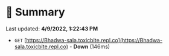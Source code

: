 # 📖 Summary
Last updated: **4/9/2022, 1:22:43 PM**

- `GET` [https://Bhadwa-sala.toxicblte.repl.co](https://Bhadwa-sala.toxicblte.repl.co) - **Down** (146ms)
